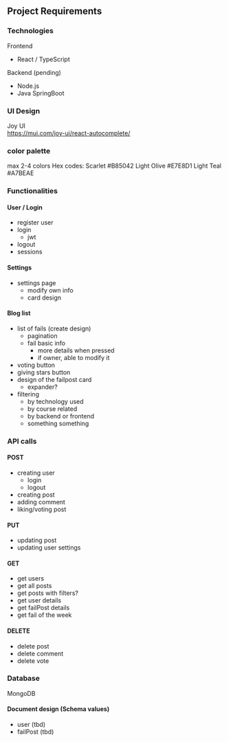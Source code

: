 ## Project Requirements

### Technologies

Frontend
- React / TypeScript

Backend (pending)
- Node.js
- Java SpringBoot 


### UI Design

Joy UI \
https://mui.com/joy-ui/react-autocomplete/

### color palette
max 2-4 colors
Hex codes: 
Scarlet #B85042 
Light Olive #E7E8D1
Light Teal #A7BEAE



### Functionalities

#### User / Login
- register user
- login
    - jwt
- logout
- sessions

#### Settings
- settings page
    - modify own info
    - card design

#### Blog list
- list of fails (create design)
    - pagination
    - fail basic info
        - more details when pressed
        - if owner, able to modify it
- voting button
- giving stars button
- design of the failpost card
    - expander?
- filtering
    - by technology used
    - by course related
    - by backend or frontend
    - something something


### API calls
#### POST
- creating user
    - login
    - logout
- creating post
- adding comment
- liking/voting post



#### PUT
- updating post
- updating user settings

#### GET
- get users
- get all posts
- get posts with filters?
- get user details
- get failPost details
- get fail of the week

#### DELETE
- delete post
- delete comment
- delete vote

### Database

MongoDB

#### Document design (Schema values)
- user (tbd)
- failPost (tbd)


